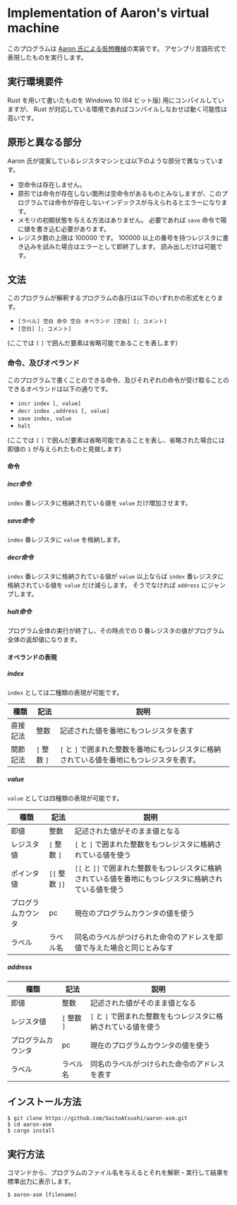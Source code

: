 # Implementation of Aaron's virtual machine

このプログラムは [Aaron 氏による仮想機械](https://takumim97.hatenablog.com/entry/2019/09/10/091018)の実装です。
アセンブリ言語形式で表現したものを実行します。

## 実行環境要件

Rust を用いて書いたものを Windows 10 (64 ビット版) 用にコンパイルしていますが、 Rust が対応している環境であればコンパイルしなおせば動く可能性は高いです。

## 原形と異なる部分

Aaron 氏が提案しているレジスタマシンとは以下のような部分で異なっています。

- 空命令は存在しません。
- 原形では命令が存在しない箇所は空命令があるものとみなしますが、このプログラムでは命令が存在しないインデックスが与えられるとエラーになります。
- メモリの初期状態を与える方法はありません。 必要であれば `save` 命令で陽に値を書き込む必要があります。
- レジスタ数の上限は 100000 です。 100000 以上の番号を持つレジスタに書き込みを試みた場合はエラーとして即終了します。 読み出しだけは可能です。

## 文法

このプログラムが解釈するプログラムの各行は以下のいずれかの形式をとります。

- `[ラベル] 空白 命令 空白 オペランド [空白] [; コメント]`
- `[空白] [; コメント]`

(ここでは `[` `]` で囲んだ要素は省略可能であることを表します) 

### 命令、及びオペランド

このプログラムで書くことのできる命令、及びそれぞれの命令が受け取ることのできるオペランドは以下の通りです。

- `incr index [, value]`
- `decr index ,address [, value]`
- `save index, value`
- `halt`

(ここでは `[` `]` で囲んだ要素は省略可能であることを表し、省略された場合には即値の `1` が与えられたものと見做します)

#### 命令

##### incr命令

`index` 番レジスタに格納されている値を `value` だけ増加させます。

##### save命令

`index` 番レジスタに `value` を格納します。

##### decr命令

`index` 番レジスタに格納されている値が `value` 以上ならば `index` 番レジスタに格納されている値を `value` だけ減らします。
そうでなければ `address` にジャンプします。

##### halt命令

プログラム全体の実行が終了し、その時点での 0 番レジスタの値がプログラム全体の返却値になります。

#### オペランドの表現

##### index

`index` としては二種類の表現が可能です。

|種類|記法|説明|
|---|---|---|
|直接記法|整数|記述された値を番地にもつレジスタを表す|
|関節記法| `[` 整数 `]` | `[` と `]` で囲まれた整数を番地にもつレジスタに格納されている値を番地にもつレジスタを表す。

##### value

`value` としては四種類の表現が可能です。

|種類|記法|説明|
|---|---|---|
|即値|整数|記述された値がそのまま値となる|
|レジスタ値| `[` 整数 `]` | `[` と `]` で囲まれた整数をもつレジスタに格納されている値を使う|
|ポインタ値| `[[` 整数 `]]` | `[[` と `]]` で囲まれた整数をもつレジスタに格納されている値を番地にもつレジスタに格納されている値を使う|
|プログラムカウンタ|pc|現在のプログラムカウンタの値を使う|
|ラベル|ラベル名|同名のラベルがつけられた命令のアドレスを即値で与えた場合と同じとみなす|

##### address

|種類|記法|説明|
|---|---|---|
|即値|整数|記述された値がそのまま値となる|
|レジスタ値| `[` 整数 `]` | `[` と `]` で囲まれた整数をもつレジスタに格納されている値を使う|
|プログラムカウンタ|pc|現在のプログラムカウンタの値を使う|
|ラベル|ラベル名|同名のラベルがつけられた命令のアドレスを表す|

## インストール方法

```console
$ git clone https://github.com/SaitoAtsushi/aaron-asm.git
$ cd aaron-asm
$ cargo install
```

## 実行方法

コマンドから、プログラムのファイル名を与えるとそれを解釈・実行して結果を標準出力に表示します。

```console
$ aaron-asm [filename]
```
